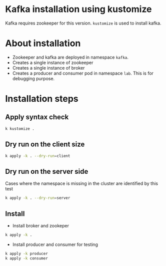 # Kafka installation using kustomize

Kafka requires zookeeper for this version. `kustomize` is used to install kafka.

# About installation

- Zookeeper and kafka are deployed in namespace `kafka`.
- Creates a single instance of zookeeper
- Creates a single instance of broker
- Creates a producer and consumer pod in namespace `lab`. This is for debugging purpose.


# Installation steps  

## Apply syntax check 
```bash
k kustomize .
``` 

## Dry run on the client size
```bash 
k apply -k . --dry-run=client
```

## Dry run on the server side
Cases where the namespace is missing in the cluster are identified by this test
```bash
k apply -k . --dry-run=server
```

## Install
- Install broker and zookeper
```bash
k apply -k . 
```

- Install producer and consumer for testing
```bash
k apply -k producer
k apply -k consumer
```



